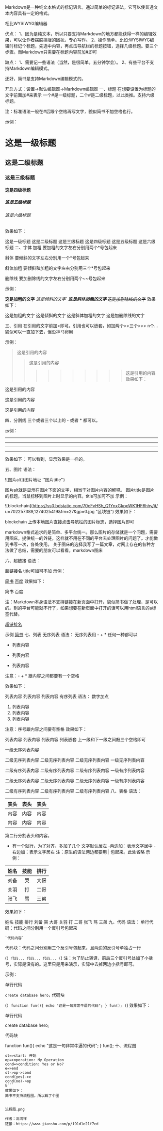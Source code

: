 Markdown是一种纯文本格式的标记语言。通过简单的标记语法，它可以使普通文本内容具有一定的格式。

相比WYSIWYG编辑器

优点：
1、因为是纯文本，所以只要支持Markdown的地方都能获得一样的编辑效果，可以让作者摆脱排版的困扰，专心写作。
2、操作简单。比如:WYSIWYG编辑时标记个标题，先选中内容，再点击导航栏的标题按钮，选择几级标题。要三个步骤。而Markdown只需要在标题内容前加#即可

缺点：
1、需要记一些语法（当然，是很简单。五分钟学会）。
2、有些平台不支持Markdown编辑模式。

还好，简书是支持Markdown编辑模式的。

开启方式：设置->默认编辑器->Markdown编辑器
一、标题
在想要设置为标题的文字前面加#来表示
一个#是一级标题，二个#是二级标题，以此类推。支持六级标题。

注：标准语法一般在#后跟个空格再写文字，貌似简书不加空格也行。

示例：

# 这是一级标题
## 这是二级标题
### 这是三级标题
#### 这是四级标题
##### 这是五级标题
###### 这是六级标题
效果如下：

这是一级标题
这是二级标题
这是三级标题
这是四级标题
这是五级标题
这是六级标题
二、字体
加粗
要加粗的文字左右分别用两个*号包起来

斜体
要倾斜的文字左右分别用一个*号包起来

斜体加粗
要倾斜和加粗的文字左右分别用三个*号包起来

删除线
要加删除线的文字左右分别用两个~~号包起来

示例：

**这是加粗的文字**
*这是倾斜的文字*`
***这是斜体加粗的文字***
~~这是加删除线的文字~~
效果如下：

这是加粗的文字
这是倾斜的文字
这是斜体加粗的文字
这是加删除线的文字

三、引用
在引用的文字前加>即可。引用也可以嵌套，如加两个>>三个>>>
n个...
貌似可以一直加下去，但没神马卵用

示例：

>这是引用的内容
>>这是引用的内容
>>>>>>>>>>这是引用的内容
效果如下：

这是引用的内容

这是引用的内容

这是引用的内容

四、分割线
三个或者三个以上的 - 或者 * 都可以。

示例：

---
----
***
*****
效果如下：
可以看到，显示效果是一样的。

五、图片
语法：

![图片alt](图片地址 ''图片title'')

图片alt就是显示在图片下面的文字，相当于对图片内容的解释。
图片title是图片的标题，当鼠标移到图片上时显示的内容。title可加可不加
示例：

![blockchain](https://ss0.bdstatic.com/70cFvHSh_Q1YnxGkpoWK1HF6hhy/it/
u=702257389,1274025419&fm=27&gp=0.jpg "区块链")
效果如下：


blockchain
上传本地图片直接点击导航栏的图片标志，选择图片即可

markdown格式追求的是简单、多平台统一。那么图片的存储就是一个问题，需要用图床，提供统一的外链，这样就不用在不同的平台去处理图片的问题了。才能做到书写一次，各处使用。
关于图床的选择我写了一篇文章，对网上存在的各种方法做了总结，需要的朋友可以看看。markdown图床

六、超链接
语法：

[超链接名](超链接地址 "超链接title")
title可加可不加
示例：

[简书](http://jianshu.com)
[百度](http://baidu.com)
效果如下：

简书
百度

注：Markdown本身语法不支持链接在新页面中打开，貌似简书做了处理，是可以的。别的平台可能就不行了，如果想要在新页面中打开的话可以用html语言的a标签代替。

<a href="超链接地址" target="_blank">超链接名</a>

示例
<a href="https://www.jianshu.com/u/1f5ac0cf6a8b" target="_blank">简书</a>
七、列表
无序列表
语法：
无序列表用 - + * 任何一种都可以

- 列表内容
+ 列表内容
* 列表内容

注意：- + * 跟内容之间都要有一个空格

效果如下：

列表内容
列表内容
列表内容
有序列表
语法：
数字加点

1. 列表内容
2. 列表内容
3. 列表内容

注意：序号跟内容之间要有空格
效果如下：

列表内容
列表内容
列表内容
列表嵌套
上一级和下一级之间敲三个空格即可

一级无序列表内容

二级无序列表内容
二级无序列表内容
二级无序列表内容
一级无序列表内容

二级有序列表内容
二级有序列表内容
二级有序列表内容
一级有序列表内容

二级无序列表内容
二级无序列表内容
二级无序列表内容
一级有序列表内容

二级有序列表内容
二级有序列表内容
二级有序列表内容
八、表格
语法：

表头|表头|表头
---|:--:|---:
内容|内容|内容
内容|内容|内容

第二行分割表头和内容。
- 有一个就行，为了对齐，多加了几个
文字默认居左
-两边加：表示文字居中
-右边加：表示文字居右
注：原生的语法两边都要用 | 包起来。此处省略
示例：

姓名|技能|排行
--|:--:|--:
刘备|哭|大哥
关羽|打|二哥
张飞|骂|三弟
效果如下：

姓名	技能	排行
刘备	哭	大哥
关羽	打	二哥
张飞	骂	三弟
九、代码
语法：
单行代码：代码之间分别用一个反引号包起来

    `代码内容`
代码块：代码之间分别用三个反引号包起来，且两边的反引号单独占一行

(```)
  代码...
  代码...
  代码...
(```)
注：为了防止转译，前后三个反引号处加了小括号，实际是没有的。这里只是用来演示，实际中去掉两边小括号即可。

示例：

单行代码

`create database hero;`
代码块

(```)
    function fun(){
         echo "这是一句非常牛逼的代码";
    }
    fun();
(```)
效果如下：

单行代码

create database hero;

代码块

function fun(){
  echo "这是一句非常牛逼的代码";
}
fun();
十、流程图
```flow
st=>start: 开始
op=>operation: My Operation
cond=>condition: Yes or No?
e=>end
st->op->cond
cond(yes)->e
cond(no)->op
&```
效果如下：
简书不支持流程图，所以截了个图


流程图.png

作者：高鸿祥
链接：https://www.jianshu.com/p/191d1e21f7ed

